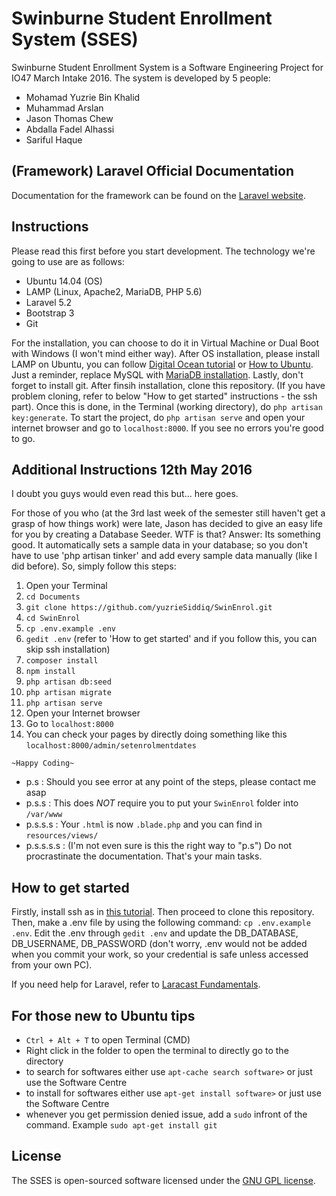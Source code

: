 # Swinburne Student Enrollment System (SSES)

Swinburne Student Enrollment System is a Software Engineering Project for IO47 March Intake 2016. The system is developed by 5 people:
- Mohamad Yuzrie Bin Khalid
- Muhammad Arslan
- Jason Thomas Chew
- Abdalla Fadel Alhassi
- Sariful Haque

## (Framework) Laravel Official Documentation

Documentation for the framework can be found on the [Laravel website](http://laravel.com/docs).

## Instructions

Please read this first before you start development. The technology we're going to use are as follows:
- Ubuntu 14.04 (OS)
- LAMP (Linux, Apache2, MariaDB, PHP 5.6)
- Laravel 5.2
- Bootstrap 3
- Git

For the installation, you can choose to do it in Virtual Machine or Dual Boot with Windows (I won't mind either way). After OS installation, please install LAMP on Ubuntu, you can follow [Digital Ocean tutorial](https://www.digitalocean.com/community/tutorials/how-to-install-linux-apache-mysql-php-lamp-stack-on-ubuntu) or [How to Ubuntu](http://howtoubuntu.org/how-to-install-lamp-on-ubuntu). Just a reminder, replace MySQL with [MariaDB installation](http://www.2daygeek.com/install-upgrade-mariadb-10-on-ubuntu-debian-mint/#). Lastly, don't forget to install git. After finsih installation, clone this repository. (If you have problem cloning, refer to below "How to get started" instructions - the ssh part). Once this is done, in the Terminal (working directory), do `php artisan key:generate`. To start the project, do `php artisan serve` and open your internet browser and go to `localhost:8000`. If you see no errors you're good to go.

## Additional Instructions 12th May 2016

I doubt you guys would even read this but... here goes.

For those of you who (at the 3rd last week of the semester still haven't get a grasp of how things work) were late, Jason has decided to give an easy life for you by creating a Database Seeder. WTF is that? Answer: Its something good. It automatically sets a sample data in your database; so you don't have to use 'php artisan tinker' and add every sample data manually (like I did before). So, simply follow this steps:

1. Open your Terminal
2. `cd Documents`
3. `git clone https://github.com/yuzrieSiddiq/SwinEnrol.git`
4. `cd SwinEnrol`
5. `cp .env.example .env`
6. `gedit .env` (refer to 'How to get started' and if you follow this, you can skip ssh installation)
7. `composer install`
8. `npm install`
9. `php artisan db:seed`
10. `php artisan migrate`
11. `php artisan serve`
12. Open your Internet browser
13. Go to `localhost:8000`
14. You can check your pages by directly doing something like this `localhost:8000/admin/setenrolmentdates`

```
~Happy Coding~
```
* p.s : Should you see error at any point of the steps, please contact me asap
* p.s.s : This does *NOT* require you to put your `SwinEnrol` folder into `/var/www`
* p.s.s.s : Your `.html` is now `.blade.php` and you can find in `resources/views/`
* p.s.s.s.s : (I'm not even sure is this the right way to "p.s") Do not procrastinate the documentation. That's your main tasks.

## How to get started

Firstly, install ssh as in [this tutorial](https://help.github.com/enterprise/11.10.340/user/articles/generating-ssh-keys/). Then proceed to clone this repository. Then, make a .env file by using the following command: `cp .env.example .env`. Edit the .env through `gedit .env` and update the DB_DATABASE, DB_USERNAME, DB_PASSWORD (don't worry, .env would not be added when you commit your work, so your credential is safe unless accessed from your own PC).

If you need help for Laravel, refer to [Laracast Fundamentals](https://laracasts.com/series/laravel-5-fundamentals).

## For those new to Ubuntu tips

- `Ctrl + Alt + T` to open Terminal (CMD)
- Right click in the folder to open the terminal to directly go to the directory
- to search for softwares either use `apt-cache search software>` or just use the Software Centre
- to install for softwares either use `apt-get install software>` or just use the Software Centre
- whenever you get permission denied issue, add a `sudo` infront of the command. Example `sudo apt-get install git`

## License

The SSES is open-sourced software licensed under the [GNU GPL license](https://opensource.org/licenses/GPL-3.0).
